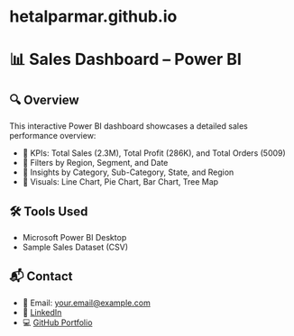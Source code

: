 # hetalparmar.github.io
# 📊 Sales Dashboard – Power BI

## 🔍 Overview
This interactive Power BI dashboard showcases a detailed sales performance overview:
- 📌 KPIs: Total Sales (2.3M), Total Profit (286K), and Total Orders (5009)
- 📌 Filters by Region, Segment, and Date
- 📌 Insights by Category, Sub-Category, State, and Region
- 📌 Visuals: Line Chart, Pie Chart, Bar Chart, Tree Map

## 🛠 Tools Used
- Microsoft Power BI Desktop
- Sample Sales Dataset (CSV)

## 📬 Contact
- 📧 Email: your.email@example.com  
- 💼 [LinkedIn](https://www.linkedin.com/in/hetal-ramesh-parmar-9b4424209/)  
- 💻 [GitHub Portfolio](https://github.com/hetalrparmar)

